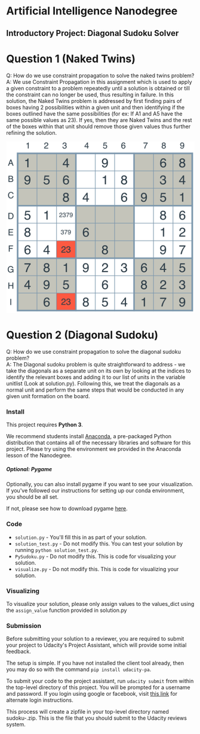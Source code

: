 # Artificial Intelligence Nanodegree
## Introductory Project: Diagonal Sudoku Solver

# Question 1 (Naked Twins)
Q: How do we use constraint propagation to solve the naked twins problem?  
A: We use Constraint Propagation in this assignment which is used to apply a given constraint to a problem repeatedly until a solution is obtained or till the constraint can no longer be used, thus resulting in failure. In this solution, the Naked Twins problem is addressed by first finding pairs of boxes having 2 possibilities within a given unit and then identifying if the boxes outlined have the same possibilities (for ex: If A1 and A5 have the same possible values as 23). If yes, then they are Naked Twins and the rest of the boxes within that unit should remove those given values thus further refining the solution.

![Naked Twins](https://github.com/rsdelhi91/AIND-Sudoku/blob/master/images/naked-twins.png)


# Question 2 (Diagonal Sudoku)
Q: How do we use constraint propagation to solve the diagonal sudoku problem?  
A: The Diagonal sudoku problem is quite straightforward to address - we take the diagonals as a separate unit on its own by looking at the indices to identify the relevant boxes and adding it to our list of units in the variable unitlist (Look at solution.py). Following this, we treat the diagonals as a normal unit and perform the same steps that would be conducted in any given unit formation on the board.

### Install

This project requires **Python 3**.

We recommend students install [Anaconda](https://www.continuum.io/downloads), a pre-packaged Python distribution that contains all of the necessary libraries and software for this project. 
Please try using the environment we provided in the Anaconda lesson of the Nanodegree.

##### Optional: Pygame

Optionally, you can also install pygame if you want to see your visualization. If you've followed our instructions for setting up our conda environment, you should be all set.

If not, please see how to download pygame [here](http://www.pygame.org/download.shtml).

### Code

* `solution.py` - You'll fill this in as part of your solution.
* `solution_test.py` - Do not modify this. You can test your solution by running `python solution_test.py`.
* `PySudoku.py` - Do not modify this. This is code for visualizing your solution.
* `visualize.py` - Do not modify this. This is code for visualizing your solution.

### Visualizing

To visualize your solution, please only assign values to the values_dict using the `assign_value` function provided in solution.py

### Submission
Before submitting your solution to a reviewer, you are required to submit your project to Udacity's Project Assistant, which will provide some initial feedback.  

The setup is simple.  If you have not installed the client tool already, then you may do so with the command `pip install udacity-pa`.  

To submit your code to the project assistant, run `udacity submit` from within the top-level directory of this project.  You will be prompted for a username and password.  If you login using google or facebook, visit [this link](https://project-assistant.udacity.com/auth_tokens/jwt_login) for alternate login instructions.

This process will create a zipfile in your top-level directory named sudoku-<id>.zip.  This is the file that you should submit to the Udacity reviews system.

